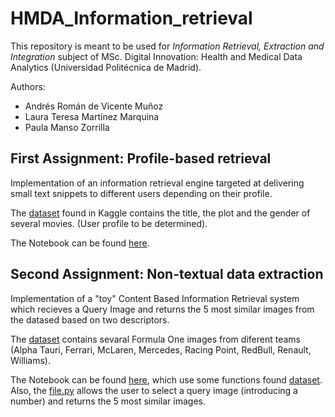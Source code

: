 # HMDA_Information_retrieval

This repository is meant to be used for _Information Retrieval, Extraction and Integration_ subject of MSc. Digital Innovation: Health and Medical Data Analytics (Universidad Politécnica de Madrid).

Authors: 
* Andrés Román de Vicente Muñoz
* Laura Teresa Martínez Marquina
* Paula Manso Zorrilla

## First Assignment: Profile-based retrieval

Implementation of an information retrieval engine targeted at delivering small text snippets to different users depending on their profile. 

The [dataset](data/Movies) found in Kaggle contains the title, the plot and the gender of several movies. (User profile to be determined).

The Notebook can be found [here](Assignment1/profile_based_retrieval.ipynb).



## Second Assignment: Non-textual data extraction 
Implementation of a "toy" Content Based Information Retrieval system which recieves a Query Image and returns the 5 most similar images from the datased based on two descriptors.

The [dataset](data/Formula_one_cars) contains sevaral Formula One images from diferent teams (Alpha Tauri, Ferrari, McLaren, Mercedes, Racing Point, RedBull, Renault, Williams).

The Notebook can be found [here](Assignment2/non_textual_data_extraction.ipynb), which use some functions found [dataset](Assignment2/functions.py). Also, the [file.py](Assignment2/non_textual_data_extraction.py) allows the user to select a query image (introducing a number) and returns the 5 most similar images.

